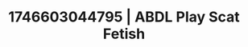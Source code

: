 ---
categories:
- Roleplay seduction
- Audio stimulation
- AI-generated
- AI sensuality
- Pleasure mapping
- Erotic gaze
- ASMR
- Cosplay
image: /assets/images/1746603044795.jpg
layout: post
seo:
  description: Featured content with exclusive Scat Fetish, ABDL Play. HD images available.
  keywords: Scat Fetish, ABDL Play
  og_image: /assets/images/1746603044795.jpg
  schema_type: VisualArtwork
tags:
- ABDL Play
- '#1746603044795'
- Scat Fetish
title: 1746603044795 | ABDL Play Scat Fetish
---